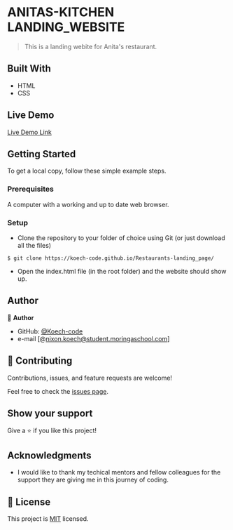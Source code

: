 

# ANITAS-KITCHEN LANDING_WEBSITE

> This is a landing webite for Anita's restaurant.


## Built With

- HTML
- CSS
 

## Live Demo

[Live Demo Link](https://koech-code.github.io/Restaurants-landing_page/)


## Getting Started

To get a local copy, follow these simple example steps.

### Prerequisites

A computer with a working and up to date web browser.

### Setup

- Clone the repository to your folder of choice using Git (or just download all the files)
```
$ git clone https://koech-code.github.io/Restaurants-landing_page/

```
- Open the index.html file (in the root folder) and the website should show up.

## Author

👤 **Author**

- GitHub: [@Koech-code](https://koech-code.github.io/Restaurants-landing_page/)
- e-mail [@nixon.koech@student.moringaschool.com]





## 🤝 Contributing

Contributions, issues, and feature requests are welcome!

Feel free to check the [issues page](ISSUE_TEMPLATE/feature_request.md).

## Show your support

Give a ⭐️ if you like this project!
## Acknowledgments

- I would like to thank my techical mentors and fellow colleagues for the support they are giving me in this journey of coding.

## 📝 License

This project is [MIT](LICENCE) licensed.
